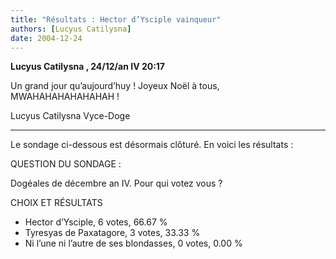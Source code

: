 ```yaml
---
title: "Résultats : Hector d’Ysciple vainqueur"
authors: [Lucyus Catilysna]
date: 2004-12-24
---
```


**Lucyus Catilysna , 24/12/an IV 20:17**

Un grand jour qu’aujourd’huy ! Joyeux Noël à tous, MWAHAHAHAHAHAHAH !

Lucyus Catilysna Vyce-Doge

---

Le sondage ci-dessous est désormais clôturé. En voici les résultats :

QUESTION DU SONDAGE :

Dogéales de décembre an IV. Pour qui votez vous ?

CHOIX ET RÉSULTATS

-  Hector d’Ysciple, 6 votes, 66.67 %
-  Tyresyas de Paxatagore, 3 votes, 33.33 %
-  Ni l’une ni l’autre de ses blondasses, 0 votes, 0.00 %